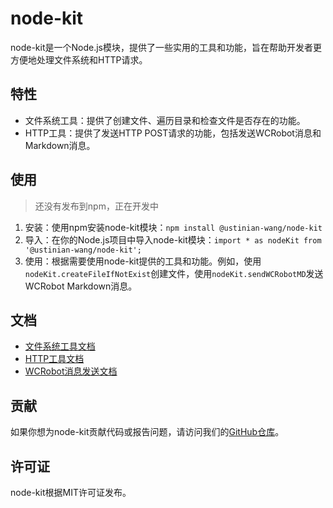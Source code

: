 # node-kit

node-kit是一个Node.js模块，提供了一些实用的工具和功能，旨在帮助开发者更方便地处理文件系统和HTTP请求。

## 特性

* 文件系统工具：提供了创建文件、遍历目录和检查文件是否存在的功能。
* HTTP工具：提供了发送HTTP POST请求的功能，包括发送WCRobot消息和Markdown消息。

## 使用

> 还没有发布到npm，正在开发中

1. 安装：使用npm安装node-kit模块：`npm install @ustinian-wang/node-kit`
2. 导入：在你的Node.js项目中导入node-kit模块：`import * as nodeKit from '@ustinian-wang/node-kit';`
3. 使用：根据需要使用node-kit提供的工具和功能。例如，使用`nodeKit.createFileIfNotExist`创建文件，使用`nodeKit.sendWCRobotMD`发送WCRobot Markdown消息。

## 文档

* [文件系统工具文档](docs/fs-utils.md)
* [HTTP工具文档](docs/http-utils.md)
* [WCRobot消息发送文档](docs/wc-robot.md)

## 贡献

如果你想为node-kit贡献代码或报告问题，请访问我们的[GitHub仓库](https://github.com/ustinian-wang/node-kit)。

## 许可证

node-kit根据MIT许可证发布。
